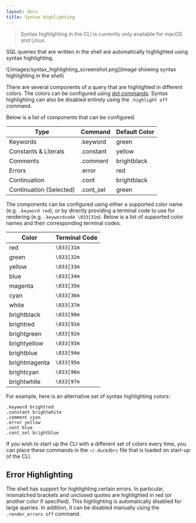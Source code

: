 ```yaml
---
layout: docu
title: Syntax Highlighting
---
```


> Syntax highlighting in the CLI is currently only available for macOS and Linux.

SQL queries that are written in the shell are automatically highlighted using syntax highlighting.

![/images/syntax_highlighting_screenshot.png](Image showing syntax highlighting in the shell)

There are several components of a query that are highlighted in different colors. The colors can be configured using [dot commands](dot_commands).
Syntax highlighting can also be disabled entirely using the `.highlight off` command.

Below is a list of components that can be configured.

|          Type           |  Command  | Default Color |
|-------------------------|-----------|---------------|
| Keywords                | .keyword  | green         |
| Constants & Literals    | .constant | yellow        |
| Comments                | .comment  | brightblack   |
| Errors                  | .error    | red           |
| Continuation            | .cont     | brightblack   |
| Continuation (Selected) | .cont_sel | green         |

The components can be configured using either a supported color name (e.g. `.keyword red`), or by directly providing a terminal code to use for rendering (e.g. `.keywordcode \033[31m`). Below is a list of supported color names and their corresponding terminal codes.

|     Color     | Terminal Code |
|---------------|---------------|
| red           | `\033[31m`    |
| green         | `\033[32m`    |
| yellow        | `\033[33m`    |
| blue          | `\033[34m`    |
| magenta       | `\033[35m`    |
| cyan          | `\033[36m`    |
| white         | `\033[37m`    |
| brightblack   | `\033[90m`    |
| brightred     | `\033[91m`    |
| brightgreen   | `\033[92m`    |
| brightyellow  | `\033[93m`    |
| brightblue    | `\033[94m`    |
| brightmagenta | `\033[95m`    |
| brightcyan    | `\033[96m`    |
| brightwhite   | `\033[97m`    |

For example, here is an alternative set of syntax highlighting colors:

```text
.keyword brightred
.constant brightwhite
.comment cyan
.error yellow
.cont blue
.cont_sel brightblue
```

If you wish to start up the CLI with a different set of colors every time, you can place these commands in the `~/.duckdbrc` file that is loaded on start-up of the CLI.

## Error Highlighting

The shell has support for highlighting certain errors. In particular, mismatched brackets and unclosed quotes are highlighted in red (or another color if specified). This highlighting is automatically disabled for large queries. In addition, it can be disabled manually using the `.render_errors off` command.
